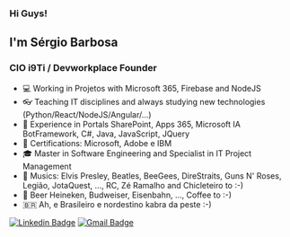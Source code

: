 ### Hi Guys!

## I'm Sérgio Barbosa

### CIO i9Ti / Devworkplace Founder

- 💻 Working in Projetos with Microsoft 365, Firebase and NodeJS
- 👓 Teaching IT disciplines and always studying new technologies (Python/React/NodeJS/Angular/...)
- 🧰 Experience in Portals SharePoint, Apps 365, Microsoft IA BotFramework, C#, Java, JavaScript, JQuery
- 📑 Certifications: Microsoft, Adobe e IBM
- 🎓 Master in Software Engineering and Specialist in IT Project Management
- 🎼 Musics: Elvis Presley, Beatles, BeeGees, DireStraits, Guns N' Roses, Legião, JotaQuest, ..., RC, Zé Ramalho and Chicleteiro to :-) 
- 🍺 Beer Heineken, Budweiser, Eisenbahn, ..., Coffee to :-)
- 🇧🇷  Ah, e Brasileiro e nordestino kabra da peste :-)

[![Linkedin Badge](https://img.shields.io/badge/LinkedIn-saabarbosa-blue)](https://www.linkedin.com/in/saabarbosa/) 
[![Gmail Badge](https://img.shields.io/badge/Gmail-saabarbosa-red)](mailto://saabarbosa@gmail.com) 

